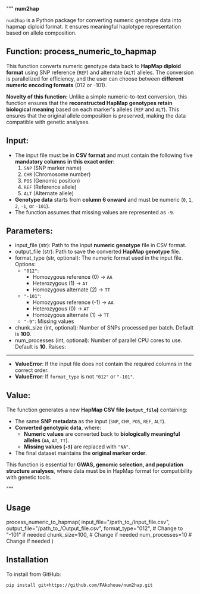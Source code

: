 """
**num2hap**

`num2hap` is a Python package for converting numeric genotype data into hapmap diploid format. It ensures meaningful haplotype representation based on allele composition.

Function: process_numeric_to_hapmap
---------------------------------
This function converts numeric genotype data back to **HapMap diploid format** using SNP reference (`REF`) 
and alternate (`ALT`) alleles. The conversion is parallelized for efficiency, and the user can 
choose between **different numeric encoding formats** (012 or -101).

**Novelty of this function:**
Unlike a simple numeric-to-text conversion, this function ensures that the **reconstructed HapMap 
genotypes retain biological meaning** based on each marker's alleles (`REF` and `ALT`). This ensures 
that the original allele composition is preserved, making the data compatible with genetic analyses.

Input:
------
- The input file must be in **CSV format** and must contain the following five **mandatory columns** 
  **in this exact order**:
    1. `SNP`  (SNP marker name)
    2. `CHR`  (Chromosome number)
    3. `POS`  (Genomic position)
    4. `REF`  (Reference allele)
    5. `ALT`  (Alternate allele)
- **Genotype data** starts from **column 6 onward** and must be numeric (`0`, `1`, `2`, `-1`, or `-101`).
- The function assumes that missing values are represented as `-9`.

Parameters:
-----------
- input_file (str): Path to the input **numeric genotype** file in CSV format.
- output_file (str): Path to save the converted **HapMap genotype** file.
- format_type (str, optional): The numeric format used in the input file. Options:
    * `"012"`:
        - Homozygous reference (0) → `AA`
        - Heterozygous (1) → `AT`
        - Homozygous alternate (2) → `TT`
    * `"-101"`:
        - Homozygous reference (-1) → `AA`
        - Heterozygous (0) → `AT`
        - Homozygous alternate (1) → `TT`
    * `"-9"`: Missing values
- chunk_size (int, optional): Number of SNPs processed per batch. Default is **100**.
- num_processes (int, optional): Number of parallel CPU cores to use. Default is **10**.
Raises:
-------
- **ValueError**: If the input file does not contain the required columns in the correct order.
- **ValueError**: If `format_type` is not `"012"` or `"-101"`.

Value:
------
The function generates a new **HapMap CSV file (`output_file`)** containing:
- The same **SNP metadata** as the input (`SNP`, `CHR`, `POS`, `REF`, `ALT`).
- **Converted genotypic data**, where:
    - **Numeric values** are converted back to **biologically meaningful alleles** (`AA`, `AT`, `TT`).
    - **Missing values (`-9`)** are replaced with `"NA"`.
- The final dataset maintains the **original marker order**.

This function is essential for **GWAS, genomic selection, and population structure analyses**, where 
data must be in HapMap format for compatibility with genetic tools.

"""
## Usage
process_numeric_to_hapmap(
        input_file="/path_to_/Input_file.csv",
        output_file="/path_to_/Output_file.csv",
        format_type="012",  # Change to "-101" if needed
        chunk_size=100, # Change if needed
        num_processes=10 # Change if needed
    )
## Installation

To install from GitHub:
```bash
pip install git+https://github.com/FAkohoue/num2hap.git
